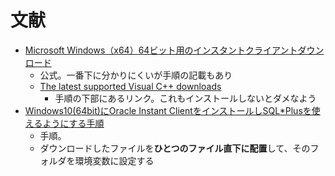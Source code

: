 # 文献
- [Microsoft Windows（x64）64ビット用のインスタントクライアントダウンロード](https://www.oracle.com/database/technologies/instant-client/winx64-64-downloads.html)
  - 公式。一番下に分かりにくいが手順の記載もあり
  - [The latest supported Visual C++ downloads](https://support.microsoft.com/en-us/help/2977003/the-latest-supported-visual-c-downloads)
    - 手順の下部にあるリンク。これもインストールしないとダメなよう
- [Windows10(64bit)にOracle Instant ClientをインストールしSQL*Plusを使えるようにする手順](https://souiunogaii.hatenablog.com/entry/OracleInstantClient-Windows10)
  - 手順。
  - ダウンロードしたファイルを**ひとつのファイル直下に配置**して、そのフォルダを環境変数に設定する

